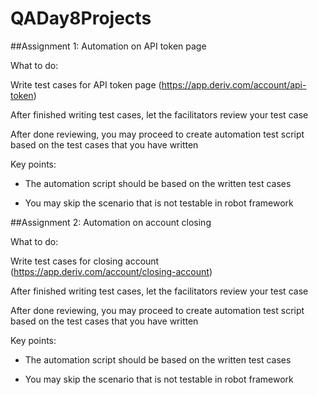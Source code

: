 # QADay8Projects

##Assignment 1: Automation on API token page

What to do:

Write test cases for API token page (https://app.deriv.com/account/api-token)

After finished writing test cases, let the facilitators review your test case

After done reviewing, you may proceed to create automation test script based on the test
cases that you have written

Key points:

- The automation script should be based on the written test cases

- You may skip the scenario that is not testable in robot framework

##Assignment 2: Automation on account closing

What to do:

Write test cases for closing account (https://app.deriv.com/account/closing-account)

After finished writing test cases, let the facilitators review your test case

After done reviewing, you may proceed to create automation test script based on the test
cases that you have written

Key points:

- The automation script should be based on the written test cases

- You may skip the scenario that is not testable in robot framework
